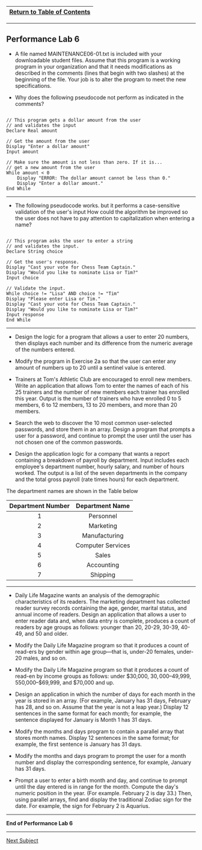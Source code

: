 |[Return to Table of Contents](/00-Table-of-Contents.md)|
|---|

---

## Performance Lab 6

* A file named MAINTENANCE06-01.txt is included with your downloadable student files. Assume that this program is a working program in your organization and that it needs modifications as described in the comments (lines that begin with two slashes) at the beginning of the file. Your job is to alter the program to meet the new specifications.

* Why does the following pseudocode not perform as indicated in the comments? 

```

// This program gets a dollar amount from the user 
// and validates the input 
Declare Real amount 

// Get the amount from the user 
Display "Enter a dollar amount" 
Input amount 

// Make sure the amount is not less than zero. If it is... 
// get a new amount from the user 
While amount < 0 
    Display "ERROR: The dollar amount cannot be less than 0." 
    Display "Enter a dollar amount." 
End While 

```

---

* The following pseudocode works. but it performs a case-sensitive validation of the user's input How could the algorithm be improved so the user does not have to pay attention to capitalization when entering a name?

```

// This program asks the user to enter a string 
// and validates the input. 
Declare String choice

// Get the user's response. 
Display "Cast your vote for Chess Team Captain." 
Display "Would you like to nominate Lisa or Tim?" 
Input choice 

// Validate the input. 
While choice != "Lisa" AND choice != "Tim" 
Display "Please enter Lisa or Tim." 
Display "Cast your vote for Chess Team Captain." 
Display "Would you like to nominate Lisa or Tim?" 
Input response 
End While

```

---

* Design the logic for a program that allows a user to enter 20 numbers, then displays each number and its difference from the numeric average of the numbers entered. 

* Modify the program in Exercise 2a so that the user can enter any amount of numbers up to 20 until a sentinel value is entered. 

* Trainers at Tom's Athletic Club are encouraged to enroll new members. Write an application that allows Tom to enter the names of each of his 25 trainers and the number of new members each trainer has enrolled this year. Output is the number of trainers who have enrolled 0 to 5 members, 6 to 12 members, 13 to 20 members, and more than 20 members. 

* Search the web to discover the 10 most common user-selected passwords, and store them in an array. Design a program that prompts a user for a password, and continue to prompt the user until the user has not chosen one of the common passwords. 

* Design the application logic for a company that wants a report containing a breakdown of payroll by department. Input includes each employee's department number, hourly salary, and number of hours worked. The output is a list of the seven departments in the company and the total gross payroll (rate times hours) for each department. 

The department names are shown in the Table below

|Department Number |Department Name |
|   :---:     |   :---:    |
| 1 | Personnel |
| 2 | Marketing |
| 3 | Manufacturing |
| 4 | Computer Services |
| 5 | Sales |
| 6 | Accounting |
| 7 | Shipping |

---

* Daily Life Magazine wants an analysis of the demographic characteristics of its readers. The marketing department has collected reader survey records containing the age, gender, marital status, and annual income of readers. Design an application that allows a user to enter reader data and, when data entry is complete, produces a count of readers by age groups as follows: younger than 20, 20-29, 30-39, 40-49, and 50 and older.

* Modify the Daily Life Magazine program so that it produces a count of read-ers by gender within age group—that is, under-20 females, under-20 males, and so on.

* Modify the Daily Life Magazine program so that it produces a count of read-en by income groups as follows: under $30,000, $30,000–$49,999, 550,000–$69,999, and $70,000 and up. 

* Design an application in which the number of days for each month in the year is stored in an array. (For example, January has 31 days, February has 28, and so on. Assume that the year is not a leap year.) Display 12 sentences in the same format for each month; for example, the sentence displayed for January is Month 1 has 31 days. 

* Modify the months and days program to contain a parallel array that stores month names. Display 12 sentences in the same format; for example, the first sentence is January has 31 days. 

* Modify the months and days program to prompt the user for a month number and display the corresponding sentence, for example, January has 31 days.

* Prompt a user to enter a birth month and day, and continue to prompt until the day entered is in range for the month. Compute the day's numeric position in the year. (For example. February 2 is day 33.) Then, using parallel arrays, find and display the traditional Zodiac sign for the date. For example, the sign for February 2 is Aquarius.

---

**End of Performance Lab 6**

---

[Next Subject](/03_Debugging/01_Intro_to_Debugging.md)
